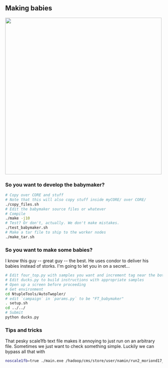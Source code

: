 ## Making babies
<img src="http://i.imgur.com/6BFuXOh.png" width="500">

### So you want to develop the babymaker?
```bash
# Copy over CORE and stuff
# Note that this will also copy stuff inside myCORE/ over CORE/
./copy_files.sh
# Edit the babymaker source files or whatever
# Compile
./make -j10
# Test? Or don't, actually. We don't make mistakes.
./test_babymaker.sh
# Make a tar file to ship to the worker nodes
./make_tar.sh
```

### So you want to make some babies?
I know this guy -- great guy -- the best. He uses condor to deliver his babies instead of storks.
I'm going to let you in on a secret...
```bash
# Edit four_top.py with samples you want and increment tag near the bottom
# Edit ducks.py to build instructions with appropriate samples
# Open up a screen before proceeding
# Get environment
cd NtupleTools/AutoTwopler/
# edit `campaign` in `params.py` to be "FT_babymaker"
. setup.sh
cd ../../
# Submit
python ducks.py
```

### Tips and tricks
That pesky scale1fb text file makes it annoying to just run on an arbitrary file. Sometimes
we just want to check something simple. Luckily we can bypass all that with
```bash
noscale1fb=true ./main.exe /hadoop/cms/store/user/namin/run2_moriond17_cms4/ProjectMetis/tttt-LOytscan_kt-2p1_v2_CMS4_CMS4_V00-00-02_2017Sep27/merged_ntuple_1.root
```
